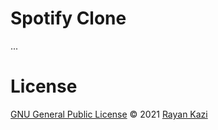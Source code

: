 # Spotify Clone
...

# License
[GNU General Public License](https://github.com/rkazi103/spotify-ui-app/blob/main/LICENSE) © 2021 [Rayan Kazi](https://github.com/rkazi103)